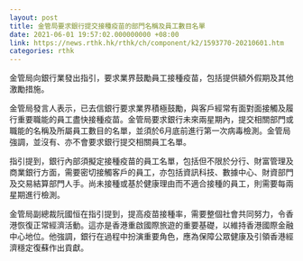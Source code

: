 ```yaml
---
layout: post
title: 金管局要求銀行提交接種疫苗的部門名稱及員工數目名單
date: 2021-06-01 19:57:02.000000000 +08:00
link: https://news.rthk.hk/rthk/ch/component/k2/1593770-20210601.htm
categories: rthk
---
```


金管局向銀行業發出指引，要求業界鼓勵員工接種疫苗，包括提供額外假期及其他激勵措施。

金管局發言人表示，已去信銀行要求業界積極鼓勵，與客戶經常有面對面接觸及履行重要職能的員工盡快接種疫苗。金管局要求銀行未來兩星期內，提交相關部門或職能的名稱及所屬員工數目的名單，並須於6月底前進行第一次病毒檢測。金管局強調，並沒有、亦不會要求銀行提交相關員工名單。

指引提到，銀行內部須擬定接種疫苗的員工名單，包括但不限於分行、財富管理及商業銀行方面，需要密切接觸客戶的員工，亦包括資訊科技、數據中心、財資部門及交易結算部門人手。尚未接種或基於健康理由而不適合接種的員工，則需要每兩星期進行檢測。

金管局副總裁阮國恒在指引提到，提高疫苗接種率，需要整個社會共同努力，令香港恢復正常經濟活動。這亦是香港重啟國際旅遊的重要基礎，以維持香港國際金融中心地位。他強調，銀行在過程中扮演重要角色，應為保障公眾健康及引領香港經濟穩定復蘇作出貢獻。
